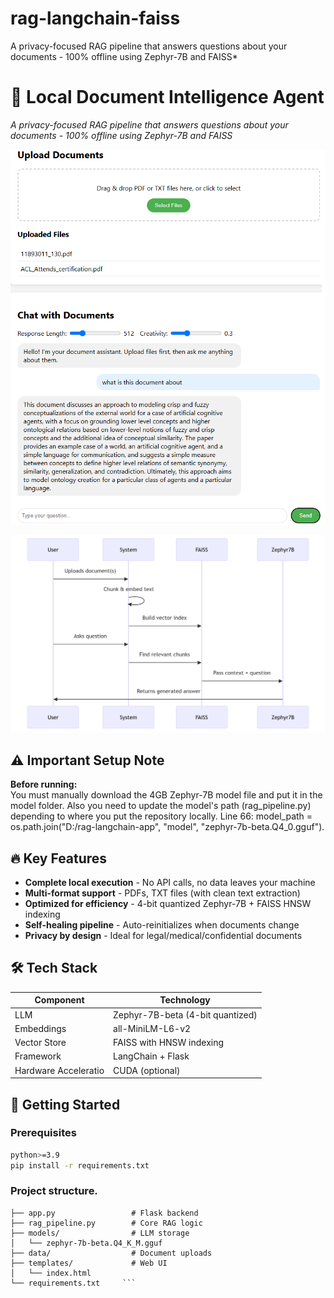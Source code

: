 # rag-langchain-faiss
A privacy-focused RAG pipeline that answers questions about your documents - 100% offline using Zephyr-7B and FAISS*

# 🧠 Local Document Intelligence Agent

*A privacy-focused RAG pipeline that answers questions about your documents - 100% offline using Zephyr-7B and FAISS*

![RAG Workflow Diagram](https://github.com/tmechouma/rag-langchain-faiss/blob/main/gui.png)  

![RAG Workflow Diagram](https://github.com/tmechouma/rag-langchain-faiss/blob/main/workflow.png)  



## ⚠️ Important Setup Note
**Before running:**  
You must manually download the 4GB Zephyr-7B model file and put it in the model folder. Also you need to update the model's path (rag_pipeline.py) depending to where you put the repository locally. Line 66: model_path = os.path.join("D:/rag-langchain-app", "model", "zephyr-7b-beta.Q4_0.gguf").
## 🔥 Key Features
- **Complete local execution** - No API calls, no data leaves your machine
- **Multi-format support** - PDFs, TXT files (with clean text extraction)
- **Optimized for efficiency** - 4-bit quantized Zephyr-7B + FAISS HNSW indexing
- **Self-healing pipeline** - Auto-reinitializes when documents change
- **Privacy by design** - Ideal for legal/medical/confidential documents

## 🛠️ Tech Stack
| Component           | Technology                          |
|---------------------|-------------------------------------|
| LLM                 | Zephyr-7B-beta (4-bit quantized)    |
| Embeddings          | all-MiniLM-L6-v2                    |
| Vector Store        | FAISS with HNSW indexing            |
| Framework           | LangChain + Flask                   |
| Hardware Acceleratio| CUDA (optional)                    |

## 🚀 Getting Started

### Prerequisites
```bash
python>=3.9
pip install -r requirements.txt
```
### Project structure.
   ``` rag-langchain-app
├── app.py                 # Flask backend
├── rag_pipeline.py        # Core RAG logic
├── models/                # LLM storage
│   └── zephyr-7b-beta.Q4_K_M.gguf
├── data/                  # Document uploads
├── templates/             # Web UI
│   └── index.html
└── requirements.txt     ```
